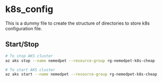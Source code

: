 # k8s_config

This is a dummy file to create the structure of directories to store k8s configuration file.


## Start/Stop

```bash
# To stop AKS cluster
az aks stop --name nemedpet --resource-group rg-nemedpet-k8s-cheap

# To start AKS cluster
az aks start --name nemedpet --resource-group rg-nemedpet-k8s-cheap
```
